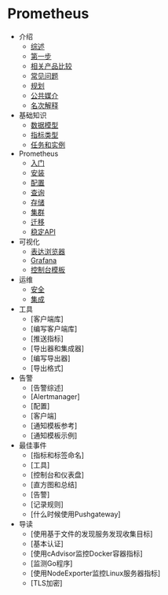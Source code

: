 # Prometheus

* 介绍
    * [综述](./prometheus/ingroduction/overview.md)
    * [第一步](./prometheus/ingroduction/first-steps.md)
    * [相关产品比较](./prometheus/ingroduction/comparison-to-alternatives.md)
    * [常见问题](./prometheus/ingroduction/faq.md)
    * [规划](./prometheus/ingroduction/roadmap.md)
    * [公共媒介](./prometheus/ingroduction/media.md)
    * [名次解释](./prometheus/ingroduction/glossary.md)
* 基础知识
    * [数据模型](./prometheus/concepts/data-model.md)
    * [指标类型](./prometheus/concepts/metric-types.md)
    * [任务和实例](./prometheus/concepts/jobs-and-instances.md)
* Prometheus
    * [入门](./prometheus/prometheus/getting-started.md)
    * [安装](./prometheus/prometheus/installation.md)
    * [配置](./prometheus/prometheus/configuration.md)
    * [查询](./prometheus/prometheus/querying.md)
    * [存储](./prometheus/prometheus/storage.md)
    * [集群](./prometheus/prometheus/federation.md)
    * [迁移](./prometheus/prometheus/migration.md)
    * [稳定API](./prometheus/prometheus/api-stability.md)
* 可视化
    * [表达浏览器](./prometheus/visualization/expression-browser.md)
    * [Grafana](./prometheus/visualization/grafana.md)
    * [控制台模板](./prometheus/visualization/console-templates.md) 
* 运维
    * [安全](./prometheus/operating/security.md)
    * [集成](./prometheus/operating/integrations.md)
* 工具
    * [客户端库]
    * [编写客户端库]
    * [推送指标]
    * [导出器和集成器]
    * [编写导出器]
    * [导出格式]
* 告警
    * [告警综述]
    * [Alertmanager]
    * [配置]
    * [客户端]
    * [通知模板参考]
    * [通知模板示例]
* 最佳事件
    * [指标和标签命名]
    * [工具]
    * [控制台和仪表盘]
    * [直方图和总结]
    * [告警]
    * [记录规则]
    * [什么时候使用Pushgateway]
* 导读
    * [使用基于文件的发现服务发现收集目标]
    * [基本认证]
    * [使用cAdvisor监控Docker容器指标]
    * [监测Go程序]
    * [使用NodeExporter监控Linux服务器指标]
    * [TLS加密]
